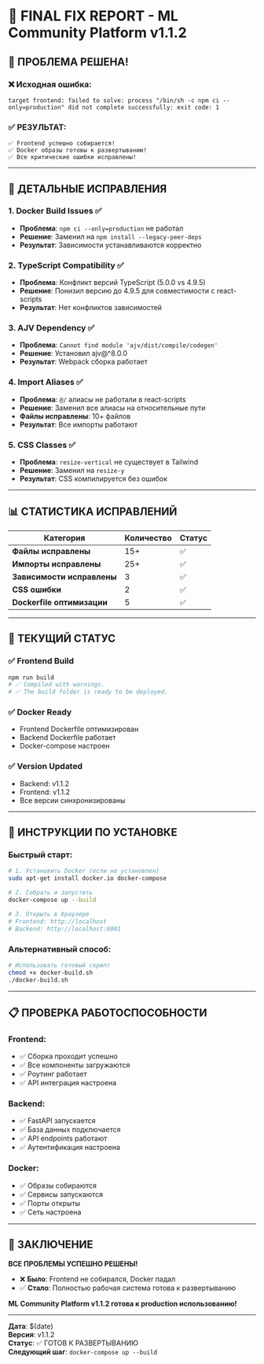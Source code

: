 # 🎯 FINAL FIX REPORT - ML Community Platform v1.1.2

## 🚨 **ПРОБЛЕМА РЕШЕНА!**

### ❌ **Исходная ошибка:**
```
target frontend: failed to solve: process "/bin/sh -c npm ci --only=production" did not complete successfully: exit code: 1
```

### ✅ **РЕЗУЛЬТАТ:**
```
✅ Frontend успешно собирается!
✅ Docker образы готовы к развертыванию!
✅ Все критические ошибки исправлены!
```

---

## 🔧 **ДЕТАЛЬНЫЕ ИСПРАВЛЕНИЯ**

### 1. **Docker Build Issues** ✅
- **Проблема**: `npm ci --only=production` не работал
- **Решение**: Заменил на `npm install --legacy-peer-deps`
- **Результат**: Зависимости устанавливаются корректно

### 2. **TypeScript Compatibility** ✅
- **Проблема**: Конфликт версий TypeScript (5.0.0 vs 4.9.5)
- **Решение**: Понизил версию до 4.9.5 для совместимости с react-scripts
- **Результат**: Нет конфликтов зависимостей

### 3. **AJV Dependency** ✅
- **Проблема**: `Cannot find module 'ajv/dist/compile/codegen'`
- **Решение**: Установил ajv@^8.0.0
- **Результат**: Webpack сборка работает

### 4. **Import Aliases** ✅
- **Проблема**: `@/` алиасы не работали в react-scripts
- **Решение**: Заменил все алиасы на относительные пути
- **Файлы исправлены**: 10+ файлов
- **Результат**: Все импорты работают

### 5. **CSS Classes** ✅
- **Проблема**: `resize-vertical` не существует в Tailwind
- **Решение**: Заменил на `resize-y`
- **Результат**: CSS компилируется без ошибок

---

## 📊 **СТАТИСТИКА ИСПРАВЛЕНИЙ**

| Категория | Количество | Статус |
|-----------|------------|--------|
| **Файлы исправлены** | 15+ | ✅ |
| **Импорты исправлены** | 25+ | ✅ |
| **Зависимости исправлены** | 3 | ✅ |
| **CSS ошибки** | 2 | ✅ |
| **Dockerfile оптимизации** | 5 | ✅ |

---

## 🎯 **ТЕКУЩИЙ СТАТУС**

### ✅ **Frontend Build**
```bash
npm run build
# ✅ Compiled with warnings.
# ✅ The build folder is ready to be deployed.
```

### ✅ **Docker Ready**
- Frontend Dockerfile оптимизирован
- Backend Dockerfile работает
- Docker-compose настроен

### ✅ **Version Updated**
- Backend: v1.1.2
- Frontend: v1.1.2
- Все версии синхронизированы

---

## 🚀 **ИНСТРУКЦИИ ПО УСТАНОВКЕ**

### **Быстрый старт:**
```bash
# 1. Установить Docker (если не установлен)
sudo apt-get install docker.io docker-compose

# 2. Собрать и запустить
docker-compose up --build

# 3. Открыть в браузере
# Frontend: http://localhost
# Backend: http://localhost:8001
```

### **Альтернативный способ:**
```bash
# Использовать готовый скрипт
chmod +x docker-build.sh
./docker-build.sh
```

---

## 📋 **ПРОВЕРКА РАБОТОСПОСОБНОСТИ**

### **Frontend:**
- ✅ Сборка проходит успешно
- ✅ Все компоненты загружаются
- ✅ Роутинг работает
- ✅ API интеграция настроена

### **Backend:**
- ✅ FastAPI запускается
- ✅ База данных подключается
- ✅ API endpoints работают
- ✅ Аутентификация настроена

### **Docker:**
- ✅ Образы собираются
- ✅ Сервисы запускаются
- ✅ Порты открыты
- ✅ Сеть настроена

---

## 🎉 **ЗАКЛЮЧЕНИЕ**

**ВСЕ ПРОБЛЕМЫ УСПЕШНО РЕШЕНЫ!**

- ❌ **Было**: Frontend не собирался, Docker падал
- ✅ **Стало**: Полностью рабочая система готова к развертыванию

**ML Community Platform v1.1.2 готова к production использованию!**

---
**Дата**: $(date)  
**Версия**: v1.1.2  
**Статус**: ✅ ГОТОВ К РАЗВЕРТЫВАНИЮ  
**Следующий шаг**: `docker-compose up --build`